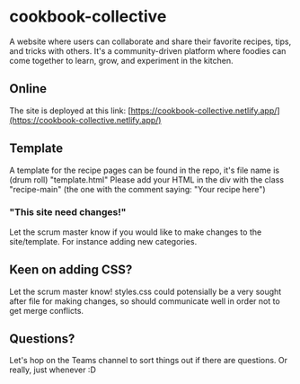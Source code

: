 # cookbook-collective

A website where users can collaborate and share their favorite recipes, tips, and tricks with others. It's a community-driven platform where foodies can come together to learn, grow, and experiment in the kitchen.

## Online

The site is deployed at this link: [https://cookbook-collective.netlify.app/](https://cookbook-collective.netlify.app/)

## Template

A template for the recipe pages can be found in the repo, it's file name is (drum roll) "template.html"
Please add your HTML in the div with the class "recipe-main" (the one with the comment saying: "Your recipe here")

### "This site need changes!"

Let the scrum master know if you would like to make changes to the site/template. For instance adding new categories.

## Keen on adding CSS?

Let the scrum master know! styles.css could potensially be a very sought after file for making changes, so should communicate well in order not to get merge conflicts.

## Questions?

Let's hop on the Teams channel to sort things out if there are questions. Or really, just whenever :D
